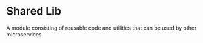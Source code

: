 # Shared Lib

A module consisting of reusable code and utilities that can be used by other microservices
